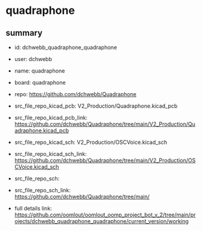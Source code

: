 # quadraphone
 
## summary 
* id: dchwebb_quadraphone_quadraphone
* user: dchwebb
* name: quadraphone
* board: quadraphone
* repo: https://github.com/dchwebb/Quadraphone
* src_file_repo_kicad_pcb: V2_Production/Quadraphone.kicad_pcb
* src_file_repo_kicad_pcb_link: https://github.com/dchwebb/Quadraphone/tree/main/V2_Production/Quadraphone.kicad_pcb
* src_file_repo_kicad_sch: V2_Production/OSCVoice.kicad_sch
* src_file_repo_kicad_sch_link: https://github.com/dchwebb/Quadraphone/tree/main/V2_Production/OSCVoice.kicad_sch

* src_file_repo_sch: 
* src_file_repo_sch_link: https://github.com/dchwebb/Quadraphone/tree/main/
* full details link: https://github.com/oomlout/oomlout_oomp_project_bot_v_2/tree/main/projects/dchwebb_quadraphone_quadraphone/current_version/working  






